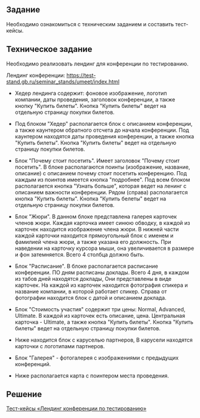 ## Задание

Необходимо ознакомиться с техническим заданием и составить тест-кейсы.

## Техническое задание

Необходимо реализовать лендинг для конференции по тестированию.

Лендинг конференции: https://test-stand.gb.ru/seminar_stands/umeet/index.html 

- Хедер лендинга содержит: фоновое изображение, логотип компании, даты проведения, заголовок конференции, а также кнопку "Купить билеты". Кнопка "Купить билеты" ведет на отдельную страницу покупки билетов.

- Под блоком "Хедер" располагается блок с описанием конференции, а также каунтером обратного отсчета до начала конференции. Под каунтером находятся даты проведения конференции, а также кнопка "Купить билеты". Кнопка "Купить билеты" ведет на отдельную страницу покупки билетов.

- Блок "Почему стоит посетить". Имеет заголовок "Почему стоит посетить". В блоке располагаются поинты (изображение, название, описание) с описанием почему стоит посетить конференцию. Под каждым из поинтов имеется кнопка "подробнее". Под всем блоком располагается кнопка "Узнать больше", которая ведет на ленинг с описанием важности конференции. Рядом (справа) располагается кнопка "Купить билеты". Кнопка "Купить белеты" ведет на отдельную страницу покупки билетов.

- Блок "Жюри". В данном блоке представлена галерея карточек членов жюри. Каждая карточка имеет синюю обводку, в каждой из карточек находится изображение члена жюри. В нижней части каждой карточки находится прямоугольный блок с именем и фамилией члена жюри, а также указана его должность. При наведении на карточку курсора мыши, она увеличивается в размере и фон затемняется. Всего 4 столбца должно быть.

- Блок "Расписание". В блоке располагается расписание конференции. ПО дням расписаны доклады. Всего 4 дня, в каждом из табов дней находятся доклады, Они представлены в виде карточек. На каждой из карточек находится фотография спикера и название компании, в которой работает спикер. Справа от фотографии находится блок с датой и описанием доклада.

- Блок "Стоимость участия" содержит три цены: Normal, Advanced, Ultimate. В каждой из карточек есть описание, цена. Центральная карточка - Ultimate, а также кнопка "Купить билеты". Кнопка "Купить билеты" ведет на отдельную страницу покупки билетов.

- Ниже находится блок с каруселью партнеров, В карусели находятся карточки с логотипами партнеров.

- Блок "Галерея" - фотогалерея с изображениями с предыдущих конференций.

- Ниже располагается карта с поинтером места проведения.

## Решение

[Тест-кейсы «Лендинг конференции по тестированию»](https://docs.google.com/spreadsheets/d/1e6hiW9MDk7VNXMWm20Q9OTM56k8NqZsG/edit?usp=drive_link&ouid=116524337723228735425&rtpof=true&sd=true)